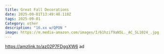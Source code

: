```yaml
---
title: Great Fall Decorations
date: 2025-09-01T13:49:48.118Z
tags: 2025-09-01
Category: other
description: "16.xx w/QPON "
image: https://m.media-amazon.com/images/I/61hzif9aN5L._AC_SL1024_.jpg
---
```

https://amzlink.to/az02P7FDggXW6 ad